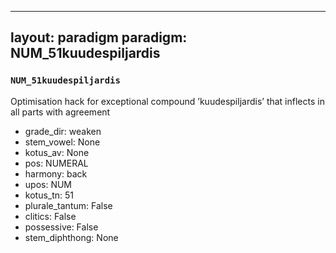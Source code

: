 
---
layout: paradigm
paradigm: NUM_51kuudespiljardis
---
### ` NUM_51kuudespiljardis `

Optimisation hack for exceptional compound ’kuudespiljardis’ that inflects in all parts with agreement
* grade_dir: weaken
* stem_vowel: None
* kotus_av: None
* pos: NUMERAL
* harmony: back
* upos: NUM
* kotus_tn: 51
* plurale_tantum: False
* clitics: False
* possessive: False
* stem_diphthong: None
